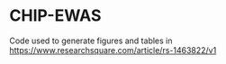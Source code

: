 # CHIP-EWAS
Code used to generate figures and tables in https://www.researchsquare.com/article/rs-1463822/v1

